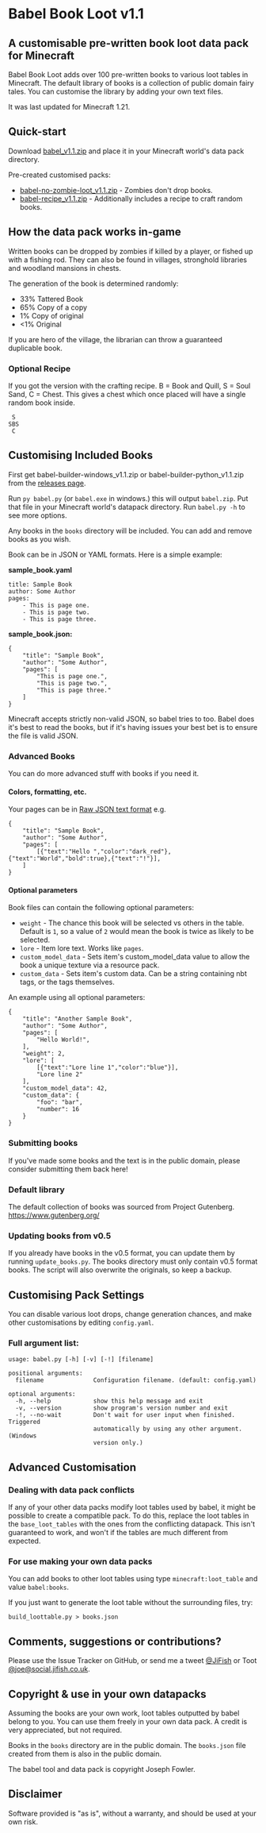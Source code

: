 # Babel Book Loot v1.1
## A customisable pre-written book loot data pack for Minecraft

Babel Book Loot adds over 100 pre-written books to various loot tables in Minecraft. The default library of books is a collection of public domain fairy tales. You can customise the library by adding your own text files.

It was last updated for Minecraft 1.21.

## Quick-start

Download [babel_v1.1.zip](https://github.com/JiFish/babel/releases/download/v1.1/babel_v1.1.zip) and place it in your Minecraft world's data pack directory.

Pre-created customised packs:

- [babel-no-zombie-loot_v1.1.zip](https://github.com/JiFish/babel/releases/download/v1.1/babel-no-zombie-loot_v1.1.zip) - Zombies don't drop books.
- [babel-recipe_v1.1.zip](https://github.com/JiFish/babel/releases/download/v1.1/babel-recipe_v1.1.zip) - Additionally includes a recipe to craft random books.

## How the data pack works in-game

Written books can be dropped by zombies if killed by a player, or fished up with a fishing rod. They can also be found in villages, stronghold libraries and woodland mansions in chests.

The generation of the book is determined randomly:
- 33% Tattered Book
- 65% Copy of a copy
- 1% Copy of original
- <1% Original

If you are hero of the village, the librarian can throw a guaranteed duplicable book.

### Optional Recipe

If you got the version with the crafting recipe. B = Book and Quill, S = Soul Sand, C = Chest. This gives a chest which once placed will have a single random book inside.

```
 S 
SBS
 C 
```

## Customising Included Books

First get babel-builder-windows_v1.1.zip or babel-builder-python_v1.1.zip from the [releases page](https://github.com/JiFish/babel/releases).

Run `py babel.py` (or `babel.exe` in windows.) this will output `babel.zip`. Put that file in your Minecraft world's datapack directory. Run `babel.py -h` to see more options.

Any books in the `books` directory will be included. You can add and remove books as you wish.

Book can be in JSON or YAML formats. Here is a simple example:

**sample_book.yaml**
```
title: Sample Book
author: Some Author
pages:
    - This is page one.
    - This is page two.
    - This is page three.
```

**sample_book.json:**
```
{
    "title": "Sample Book",
    "author": "Some Author",
    "pages": [
        "This is page one.",
        "This is page two.",
        "This is page three."
    ]
}
```

Minecraft accepts strictly non-valid JSON, so babel tries to too. Babel does it's best to read the books, but if it's having issues your best bet is to ensure the file is valid JSON.

### Advanced Books

You can do more advanced stuff with books if you need it.

#### Colors, formatting, etc.

Your pages can be in [Raw JSON text format](https://minecraft.wiki/w/Raw_JSON_text_format) e.g.

```
{
    "title": "Sample Book",
    "author": "Some Author",
    "pages": [
        [{"text":"Hello ","color":"dark_red"},{"text":"World","bold":true},{"text":"!"}],
    ]
}
```

#### Optional parameters

Book files can contain the following optional parameters:
- `weight` - The chance this book will be selected vs others in the table. Default is `1`, so a value of `2` would mean the book is twice as likely to be selected.
- `lore` - Item lore text. Works like `pages`.
- `custom_model_data` - Sets item's custom_model_data value to allow the book a unique texture via a resource pack.
- `custom_data` - Sets item's custom data. Can be a string containing nbt tags, or the tags themselves.

An example using all optional parameters:

```
{
    "title": "Another Sample Book",
    "author": "Some Author",
    "pages": [
        "Hello World!",
    ],
    "weight": 2,
    "lore": [
        [{"text":"Lore line 1","color":"blue"}],
        "Lore line 2"
    ],
    "custom_model_data": 42,
    "custom_data": {
        "foo": "bar",
        "number": 16
    }
}
```

### Submitting books
If you've made some books and the text is in the public domain, please consider submitting them back here!

### Default library
The default collection of books was sourced from Project Gutenberg. https://www.gutenberg.org/

### Updating books from v0.5
If you already have books in the v0.5 format, you can update them by running `update_books.py`. The books directory must only contain v0.5 format books. The script will also overwrite the originals, so keep a backup.

## Customising Pack Settings

You can disable various loot drops, change generation chances, and make other customisations by editing `config.yaml`.

### Full argument list:
```
usage: babel.py [-h] [-v] [-!] [filename]

positional arguments:
  filename              Configuration filename. (default: config.yaml)

optional arguments:
  -h, --help            show this help message and exit
  -v, --version         show program's version number and exit
  -!, --no-wait         Don't wait for user input when finished. Triggered
                        automatically by using any other argument. (Windows
                        version only.)
```

## Advanced Customisation

### Dealing with data pack conflicts
If any of your other data packs modify loot tables used by babel, it might be possible to create a compatible pack. To do this, replace the loot tables in the `base_loot_tables` with the ones from the conflicting datapack. This isn't guaranteed to work, and won't if the tables are much different from expected.

### For use making your own data packs
You can add books to other loot tables using type `minecraft:loot_table` and value `babel:books`.

If you just want to generate the loot table without the surrounding files, try:

```
build_loottable.py > books.json
```

## Comments, suggestions or contributions?
Please use the Issue Tracker on GitHub, or send me a tweet [@JiFish](https://twitter.com/intent/tweet?text=.@JiFish) or Toot [@joe@social.jifish.co.uk](https://social.jifish.co.uk/@joe).

## Copyright & use in your own datapacks
Assuming the books are your own work, loot tables outputted by babel belong to you. You can use them freely in your own data pack. A credit is very appreciated, but not required.

Books in the `books` directory are in the public domain. The `books.json` file created from them is also in the public domain.

The babel tool and data pack is copyright Joseph Fowler.

## Disclaimer

Software provided is "as is", without a warranty, and should be used at your own risk.
